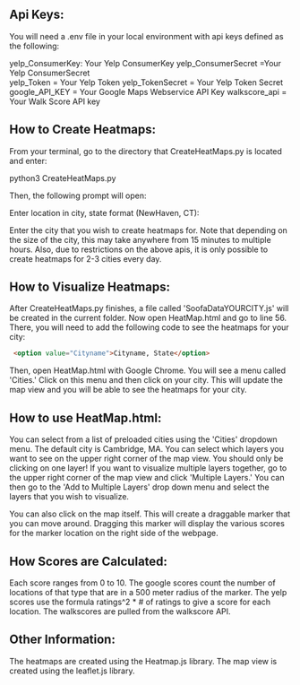 ## Api Keys:
You will need a .env file in your local environment with api keys defined as the following:

yelp_ConsumerKey: Your Yelp ConsumerKey
yelp_ConsumerSecret =Your Yelp ConsumerSecret  
yelp_Token = Your Yelp Token
yelp_TokenSecret = Your Yelp Token Secret
google_API_KEY = Your Google Maps Webservice API Key
walkscore_api = Your Walk Score API key

## How to Create Heatmaps:

From your terminal, go to the directory that CreateHeatMaps.py is located and enter:

python3 CreateHeatMaps.py

Then, the following prompt will open: 

Enter location in city, state format (NewHaven, CT): 

Enter the city that you wish to create heatmaps for. Note that depending on the size of the city, this may take 
anywhere from 15 minutes to multiple hours. Also, due to restrictions on the above apis, it is only possible to create heatmaps for 2-3 
cities every day.


## How to Visualize Heatmaps:

After CreateHeatMaps.py finishes, a file called 'SoofaDataYOURCITY.js' will be created in the current folder. Now open
HeatMap.html and go to line 56. There, you will need to add the following code to see the heatmaps for your city:

```` HTML
 <option value="Cityname">Cityname, State</option>
 ````

 Then, open HeatMap.html with Google Chrome. You will see a menu called 'Cities.' Click on this menu and then click on your city. This will update the map view and you will be able to see the heatmaps for your city. 

## How to use HeatMap.html:

You can select from a list of preloaded cities using the 'Cities' dropdown menu. The default city is Cambridge, MA. You can select which layers you want to see on the upper right corner of the map view. You should only be clicking on one layer! If you want to visualize multiple layers together, go to the upper right corner of the map view and click 'Multiple Layers.' You can then go to the 'Add to Multiple Layers' drop down menu and select the layers that you wish to visualize. 

You can also click on the map itself. This will create a draggable marker that you can move around. Dragging this marker will display the various scores for the marker location on the right side of the webpage.

## How Scores are Calculated:

Each score ranges from 0 to 10. The google scores count the number of locations of that type that are in a 500 meter radius of the marker. The yelp scores use the formula ratings^2 * # of ratings to give a score for each location. The walkscores are pulled from the walkscore API. 

## Other Information:

The heatmaps are created using the Heatmap.js library. The map view is created using the leaflet.js library.
